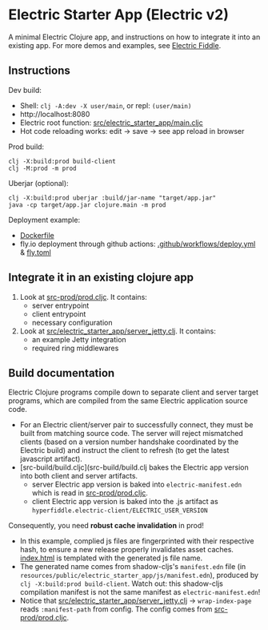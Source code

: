 # Electric Starter App (Electric v2)

A minimal Electric Clojure app, and instructions on how to integrate it into an existing app. For more demos and examples, see [Electric Fiddle](https://github.com/hyperfiddle/electric-fiddle).

## Instructions

Dev build:

* Shell: `clj -A:dev -X user/main`, or repl: `(user/main)`
* http://localhost:8080
* Electric root function: [src/electric_starter_app/main.cljc](src/electric_starter_app/main.cljc)
* Hot code reloading works: edit -> save -> see app reload in browser

Prod build:

```shell
clj -X:build:prod build-client
clj -M:prod -m prod
```

Uberjar (optional):
```
clj -X:build:prod uberjar :build/jar-name "target/app.jar"
java -cp target/app.jar clojure.main -m prod
```

Deployment example:
- [Dockerfile](Dockerfile)
- fly.io deployment through github actions: [.github/workflows/deploy.yml](.github/workflows/deploy.yml) & [fly.toml](fly.toml)

## Integrate it in an existing clojure app

1. Look at [src-prod/prod.cljc](src-prod/prod.cljc). It contains:
    - server entrypoint
    - client entrypoint
    - necessary configuration
2. Look at [src/electric_starter_app/server_jetty.clj](src/electric_starter_app/server_jetty.clj). It contains:
   - an example Jetty integration
   - required ring middlewares

## Build documentation

Electric Clojure programs compile down to separate client and server target programs, which are compiled from the same Electric application source code.

* For an Electric client/server pair to successfully connect, they must be built from matching source code. The server will reject mismatched clients (based on a version number handshake coordinated by the Electric build) and instruct the client to refresh (to get the latest javascript artifact).
* [src-build/build.cljc](src-build/build.clj bakes the Electric app version into both client and server artifacts.
  * server Electric app version is baked into `electric-manifest.edn` which is read in [src-prod/prod.cljc](src-prod/prod.cljc).
  * client Electric app version is baked into the .js artifact as `hyperfiddle.electric-client/ELECTRIC_USER_VERSION`

Consequently, you need **robust cache invalidation** in prod!
  * In this example, complied js files are fingerprinted with their respective hash, to ensure a new release properly invalidates asset caches. [index.html](resources/public/electric_starter_app/index.html) is templated with the generated js file name.
  * The generated name comes from shadow-cljs's `manifest.edn` file (in `resources/public/electric_starter_app/js/manifest.edn`), produced by `clj -X:build:prod build-client`. Watch out: this shadow-cljs compilation manifest is not the same manifest as `electric-manifest.edn`!
  * Notice that [src/electric_starter_app/server_jetty.clj](src/electric_starter_app/server_jetty.clj) -> `wrap-index-page` reads `:manifest-path` from config. The config comes from [src-prod/prod.cljc](src-prod/prod.cljc).
